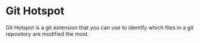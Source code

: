 # Git Hotspot

Git Hotspot is a git extension that you can use to identify which files in a git repository are modified the most.
